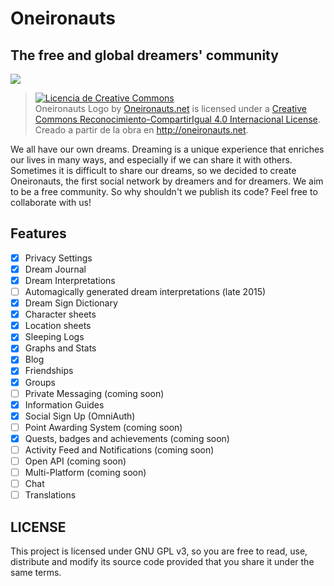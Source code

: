 # Oneironauts
## The free and global dreamers' community

![](https://github.com/096acc/oneironauts/blob/master/app/assets/images/logo_github.png)

> <a rel="license" href="http://creativecommons.org/licenses/by-sa/4.0/"><img alt="Licencia de Creative Commons" style="border-width:0" src="https://i.creativecommons.org/l/by-sa/4.0/88x31.png" /></a><br /><span xmlns:dct="http://purl.org/dc/terms/" href="http://purl.org/dc/dcmitype/StillImage" property="dct:title" rel="dct:type">Oneironauts Logo</span> by <a xmlns:cc="http://creativecommons.org/ns#" href="http://oneironauts.net" property="cc:attributionName" rel="cc:attributionURL">Oneironauts.net</a> is licensed under a <a rel="license" href="http://creativecommons.org/licenses/by-sa/4.0/">Creative Commons Reconocimiento-CompartirIgual 4.0 Internacional License</a>.<br />Creado a partir de la obra en <a xmlns:dct="http://purl.org/dc/terms/" href="http://oneironauts.net" rel="dct:source">http://oneironauts.net</a>.


We all have our own dreams. Dreaming is a unique experience that enriches our lives in many ways, and especially if we can share it with others. Sometimes it is difficult to share our dreams, so we decided to create Oneironauts, the first social network by dreamers and for dreamers. We aim to be a free community. So why shouldn't we publish its code? Feel free to collaborate with us!

## Features
- [X] Privacy Settings
- [X] Dream Journal
- [X] Dream Interpretations
- [ ] Automagically generated dream interpretations (late 2015)
- [X] Dream Sign Dictionary
- [X] Character sheets
- [X] Location sheets
- [X] Sleeping Logs
- [X] Graphs and Stats
- [X] Blog
- [X] Friendships
- [X] Groups
- [ ] Private Messaging (coming soon)
- [X] Information Guides
- [X] Social Sign Up (OmniAuth)
- [ ] Point Awarding System (coming soon)
- [X] Quests, badges and achievements (coming soon)
- [ ] Activity Feed and Notifications (coming soon)
- [ ] Open API (coming soon)
- [ ] Multi-Platform (coming soon)
- [ ] Chat
- [ ] Translations

## LICENSE
This project is licensed under GNU GPL v3, so you are free to read, use, distribute and modify its source code provided that you share it under the same terms.